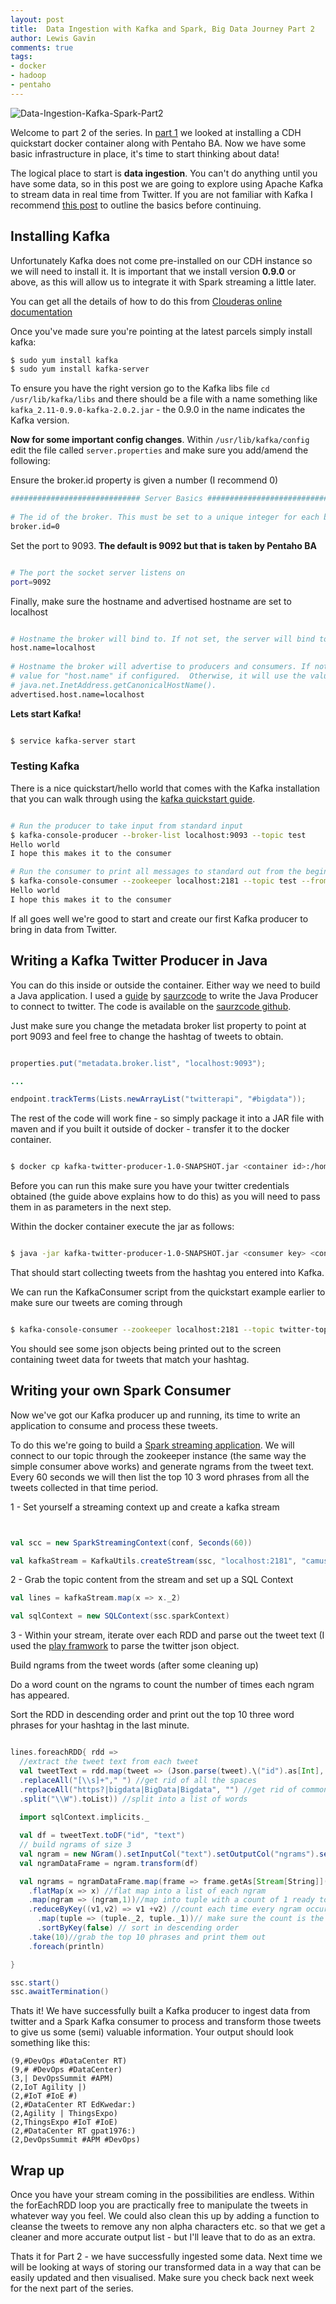 ```yaml
--- 
layout: post 
title:  Data Ingestion with Kafka and Spark, Big Data Journey Part 2
author: Lewis Gavin 
comments: true 
tags: 
- docker 
- hadoop
- pentaho 
---
```


![Data-Ingestion-Kafka-Spark-Part2](https://www.lewisgavin.co.uk/images/bdj-part2.jpg)

Welcome to part 2 of the series. In [part 1](http://www.lewisgavin.co.uk/CDH-Docker) we looked at installing a CDH quickstart docker container along with Pentaho BA. Now we have some basic infrastructure in place, it's time to start thinking about data!

The logical place to start is **data ingestion**. You can't do anything until you have some data, so in this post we are going to explore using Apache Kafka to stream data in real time from Twitter. If you are not familiar with Kafka I recommend [this post](http://www.lewisgavin.co.uk/why-use-apache-kafka-real-time-streaming-applications/) to outline the basics before continuing.

## Installing Kafka

Unfortunately Kafka does not come pre-installed on our CDH instance so we will need to install it. It is important that we install version **0.9.0** or above, as this will allow us to integrate it with Spark streaming a little later.

You can get all the details of how to do this from [Clouderas online documentation](https://www.cloudera.com/documentation/kafka/latest/topics/kafka_packaging.html)

Once you've made sure you're pointing at the latest parcels simply install kafka:

~~~bash
$ sudo yum install kafka
$ sudo yum install kafka-server

~~~

To ensure you have the right version go to the Kafka libs file `cd /usr/lib/kafka/libs` and there should be a file with a name something like `kafka_2.11-0.9.0-kafka-2.0.2.jar` - the 0.9.0 in the name indicates the Kafka version.

**Now for some important config changes**. Within `/usr/lib/kafka/config` edit the file called `server.properties` and make sure you add/amend the following:

Ensure the broker.id property is given a number (I recommend 0)

~~~bash
############################# Server Basics #############################                
                                                                                         
# The id of the broker. This must be set to a unique integer for each broker.            
broker.id=0

~~~

Set the port to 9093. **The default is 9092 but that is taken by Pentaho BA**

~~~bash

# The port the socket server listens on
port=9092   

~~~

Finally, make sure the hostname and advertised hostname are set to localhost

~~~bash

# Hostname the broker will bind to. If not set, the server will bind to all interfaces   
host.name=localhost    
                                                                                         
# Hostname the broker will advertise to producers and consumers. If not set, it uses the 
# value for "host.name" if configured.  Otherwise, it will use the value returned from
# java.net.InetAddress.getCanonicalHostName().          
advertised.host.name=localhost  

~~~

**Lets start Kafka!**

~~~bash

$ service kafka-server start

~~~

### Testing Kafka

There is a nice quickstart/hello world that comes with the Kafka installation that you can walk through using the [kafka quickstart guide](http://kafka.apache.org/07/quickstart.html). 

~~~bash

# Run the producer to take input from standard input
$ kafka-console-producer --broker-list localhost:9093 --topic test
Hello world
I hope this makes it to the consumer

# Run the consumer to print all messages to standard out from the beginning 
$ kafka-console-consumer --zookeeper localhost:2181 --topic test --from-beginning
Hello world
I hope this makes it to the consumer

~~~

If all goes well we're good to start and create our first Kafka producer to bring in data from Twitter.

## Writing a Kafka Twitter Producer in Java

You can do this inside or outside the container. Either way we need to build a Java application. I used a [guide](http://saurzcode.in/2015/02/kafka-producer-using-twitter-stream/) by [saurzcode](https://twitter.com/saurzcode/) to write the Java Producer to connect to twitter. The code is available on the [saurzcode github](https://github.com/saurzcode/twitter-stream/).

Just make sure you change the metadata broker list property to point at port 9093 and feel free to change the hashtag of tweets to obtain.

~~~java

properties.put("metadata.broker.list", "localhost:9093");

...

endpoint.trackTerms(Lists.newArrayList("twitterapi", "#bigdata"));

~~~

The rest of the code will work fine - so simply package it into a JAR file with maven and if you built it outside of docker - transfer it to the docker container.

~~~bash

$ docker cp kafka-twitter-producer-1.0-SNAPSHOT.jar <container id>:/home/cloudera/Documents

~~~

Before you can run this make sure you have your twitter credentials obtained (the guide above explains how to do this) as you will need to pass them in as parameters in the next step.

Within the docker container execute the jar as follows:

~~~bash

$ java -jar kafka-twitter-producer-1.0-SNAPSHOT.jar <consumer key> <consumer secret> <token> <secret> &

~~~

That should start collecting tweets from the hashtag you entered into Kafka.

We can run the KafkaConsumer script from the quickstart example earlier to make sure our tweets are coming through

~~~bash

$ kafka-console-consumer --zookeeper localhost:2181 --topic twitter-topic --from-beginning

~~~

You should see some json objects being printed out to the screen containing tweet data for tweets that match your hashtag.

## Writing your own Spark Consumer

Now we've got our Kafka producer up and running, its time to write an application to consume and process these tweets. 

To do this we're going to build a [Spark streaming application](http://www.lewisgavin.co.uk/Spark-Streaming/). We will connect to our topic through the zookeeper instance (the same way the simple consumer above works) and generate ngrams from the tweet text. Every 60 seconds we will then list the top 10 3 word phrases from all the tweets collected in that time period.

1 - Set yourself a streaming context up and create a kafka stream

~~~scala


val scc = new SparkStreamingContext(conf, Seconds(60))

val kafkaStream = KafkaUtils.createStream(ssc, "localhost:2181", "camus", Map(("twitter-topic", 1)))

~~~

2 - Grab the topic content from the stream and set up a SQL Context

~~~scala
val lines = kafkaStream.map(x => x._2)

val sqlContext = new SQLContext(ssc.sparkContext)


~~~


3 - Within your stream, iterate over each RDD and parse out the tweet text (I used the [play framwork](https://www.playframework.com/documentation/2.0/api/scala/play/api/libs/json/package.html) to parse the twitter json object.

Build ngrams from the tweet words (after some cleaning up)

Do a word count on the ngrams to count the number of times each ngram has appeared.

Sort the RDD in descending order and print out the top 10 three word phrases for your hashtag in the last minute.

~~~scala

lines.foreachRDD{ rdd =>
  //extract the tweet text from each tweet
  val tweetText = rdd.map(tweet => (Json.parse(tweet).\("id").as[Int], Json.parse(tweet).\("text").as[String]
  .replaceAll("[\\s]+"," ") //get rid of all the spaces
  .replaceAll("https?|bigdata|BigData|Bigdata", "") //get rid of common words (my hashtag was bigdata)
  .split("\\W").toList)) //split into a list of words
  
  import sqlContext.implicits._

  val df = tweetText.toDF("id", "text")
  // build ngrams of size 3
  val ngram = new NGram().setInputCol("text").setOutputCol("ngrams").setN(3)
  val ngramDataFrame = ngram.transform(df)

  val ngrams = ngramDataFrame.map(frame => frame.getAs[Stream[String]]("ngrams").toList)
    .flatMap(x => x) //flat map into a list of each ngram
    .map(ngram => (ngram,1))//map into tuple with a count of 1 ready to be counted
    .reduceByKey((v1,v2) => v1 +v2) //count each time every ngram occurs
      .map(tuple => (tuple._2, tuple._1))// make sure the count is the on the key side of the tuple ready to be sorted
      .sortByKey(false) // sort in descending order
    .take(10)//grab the top 10 phrases and print them out
    .foreach(println)

}

ssc.start()
ssc.awaitTermination()


~~~


Thats it! We have successfully built a Kafka producer to ingest data from twitter and a Spark Kafka consumer to process and transform those tweets to give us some (semi) valuable information. Your output should look something like this:

~~~
(9,#DevOps #DataCenter RT)
(9,# #DevOps #DataCenter)
(3,| DevOpsSummit #APM)
(2,IoT Agility |)
(2,#IoT #IoE #)
(2,#DataCenter RT EdKwedar:)
(2,Agility | ThingsExpo)
(2,ThingsExpo #IoT #IoE)
(2,#DataCenter RT gpat1976:)
(2,DevOpsSummit #APM #DevOps)
~~~

## Wrap up

Once you have your stream coming in the possibilities are endless. Within the forEachRDD loop you are practically free to manipulate the tweets in whatever way you feel. We could also clean this up by adding a function to cleanse the tweets to remove any non alpha characters etc. so that we get a cleaner and more accurate output list - but I'll leave that to do as an extra.

Thats it for Part 2 - we have successfully ingested some data. Next time we will be looking at ways of storing our transformed data in a way that can be easily updated and then visualised. Make sure you check back next week for the next part of the series.
